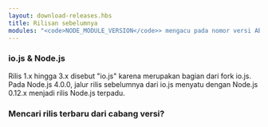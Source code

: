 ```yaml
---
layout: download-releases.hbs
title: Rilisan sebelumnya
modules: "<code>NODE_MODULE_VERSION</code>> mengacu pada nomor versi ABI (application binary interface) dari Node.js, yang digunakan untuk menentukan versi mana dari binarly add-on C++ terkompilasi Node.js yang dapat dimuat tanpa perlu dikompilasi ulang. Di versi sebelumnya disimpan sebagai nilai hex, tetapi sekarang direpresentasikan sebagai bilangan bulat."
---
```


### io.js & Node.js
Rilis 1.x hingga 3.x disebut "io.js" karena merupakan bagian dari fork io.js. Pada Node.js 4.0.0, jalur rilis sebelumnya dari io.js menyatu dengan Node.js 0.12.x menjadi rilis Node.js terpadu.

### Mencari rilis terbaru dari cabang versi?

